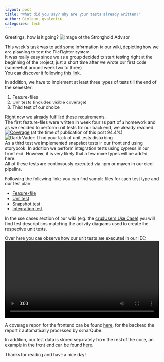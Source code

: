 ```yaml
---
layout: post  
title: "What did you say? Why are your tests already written?"  
author: Gimleux, qvalentin  
categories: tech
---
```


Greetings, how is it going?
![Image of the Stronghold Advisor](https://stronghold.teroute.com/wp-content/uploads/2016/03/Scribe.gif)

This week's task was to add some information to our wiki, depicting how we are planning to test the FileFighter system.  
It was really easy since we as a group decided to start testing right at the beginning of the project, just a short time after we wrote our first code (somewhat around week two to three).  
You can discover it following [this link](/wiki/testing).

In addition, we have to implement at least three types of tests till the end of the semester:
1. Feature-files
2. Unit tests (includes visible coverage)
3. Third test of our choice

Right now we already fulfilled these requirements.  
The first feature-files were written in week four as part of a homework and as we decided to perform unit tests for our back end, we already reached [![Coverage](https://sonar.filefighter.de/api/project_badges/measure?project=de.filefighter%3Arest&metric=coverage)](https://sonar.filefighter.de/dashboard?id=de.filefighter%3Arest) (at the time of publication of this post 94.4%).  
![Darth Vader: I find your lack of unit tests disturbing](https://www.testbytes.net/wp-content/uploads/2019/06/Untitled-65.png)  
As a third test we implemented snapshot tests in our front end using storybook. In addition we perform integration tests using cypress in our front end. However, it is very likely that a few more types will be added here.  
All of these tests are continuously executed via npm or maven in our cicd-pipeline.

Following the following links you can find sample files for each test type and our test plan:
* [Feature-file](https://github.com/FileFighter/RestApi/blob/master/src/test/resources/ViewFolderContents.feature)
* [Unit test](https://github.com/FileFighter/RestApi/blob/master/src/test/java/de/filefighter/rest/domain/filesystem/business/FileSystemBusinessServiceUnitTest.java)
* [Snapshot test](https://github.com/FileFighter/WebApp/blob/master/src/components/basicElements/Login.test.tsx)
* [Integration test](https://github.com/FileFighter/WebApp/blob/master/cypress/integration/login_spec.js)

In the use cases section of our wiki (e.g. the [crudUsers Use Case](/wiki/usecases/crudUsers)) you will find test descriptions matching the activity diagrams used to create the respective unit tests.

Over here you can observe how our unit tests are executed in our IDE:  
<video style="width:100%"  controls>
  <source src="https://assets.filefighter.de/videos/unitTests.mp4" type="video/mp4"> 
Your browser does not support the video tag.
</video>


A coverage report for the frontend can be found [here](/assets/lcov-report/index.html), for the backend the report it automatically processed by sonarQube.

In addition, our test data is stored separately from the rest of the code, an example in the front end can be found [here](https://github.com/FileFighter/WebApp/blob/master/src/components/pages/filesytem/__tests__/folderContentMock.json).

Thanks for reading and have a nice day!
